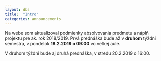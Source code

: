 ```yaml
---
layout: dbs
title:  "Intro"
categories: announcements
---
```

Na webe som aktualizoval podmienky absolvovania predmetu a náplň projektu pre ak. rok 2018/2019. Prvá prednáška bude až v **druhom** týždni semestra, v pondelok **18.2.2019 o 09:00** vo veľkej aule. 

V druhom týždni bude aj druhá prednáška, v stredu 20.2.2019 o 16:00. 
